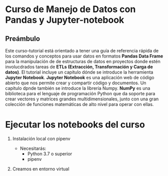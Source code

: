 #  Curso de Manejo de Datos con Pandas y Jupyter-notebook

## Preámbulo

Este curso-tutorial está orientado a tener una guía de referencia rápida de los comandos y conceptos para usar datos en formatos **Pandas Data Frame** para la manipulación de de estructuras de datos en proyectos donde estén involucdrados tareas de **ETLs  (Extracción, Transformación y Carga de datos)**.  El tutorial incluye un capítulo dónde se introduce la herramienta **Jupyter Notebook**. **Jupyter Notebook** es una aplicación web de código abierto que nos permite crear y compartir código y documentos.  Un capítulo dpnde también se introduce la librería Numpy. **NumPy** es una biblioteca para el lenguaje de programación Python que da soporte para crear vectores y matrices grandes multidimensionales, junto con una gran colección de funciones matemáticas de alto nivel para operar con ellas. 






# Ejecutar los notebooks del curso

1. Instalación local con pipenv 
    * Necesitarás:
        * Python 3.7 o superior
        * pipenv
        
2. Creamos en entorno virtual 